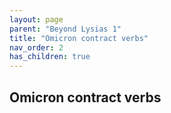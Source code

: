 ```yaml
---
layout: page
parent: "Beyond Lysias 1"
title: "Omicron contract verbs"
nav_order: 2
has_children: true
---
```



## Omicron contract verbs